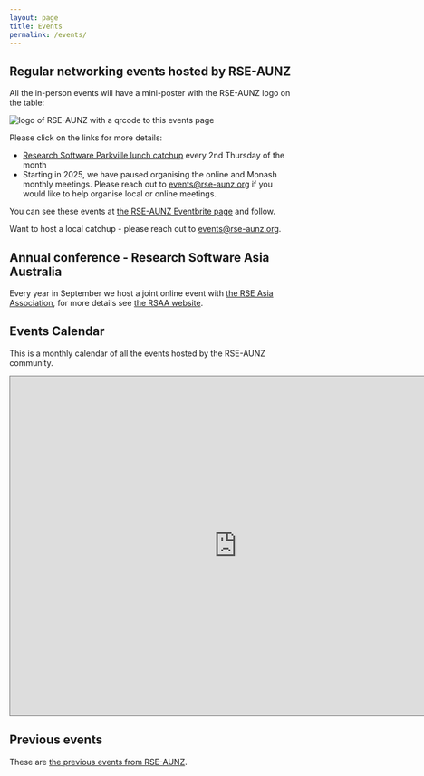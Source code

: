 ```yaml
---
layout: page
title: Events
permalink: /events/
---
```


## Regular networking events hosted by RSE-AUNZ
 
All the in-person events will have a mini-poster with the RSE-AUNZ logo on the table:

![logo of RSE-AUNZ with a qrcode to this events page](/assets/rse-inperson.jpeg)

Please click on the links for more details:
- [Research Software Parkville lunch catchup](https://www.eventbrite.co.nz/e/rse-parkville-lunch-catchup-tickets-628136371797) every 2nd Thursday of the month
- Starting in 2025, we have paused organising the online and Monash monthly meetings. Please reach out to events@rse-aunz.org if you would like to help organise local or online meetings.

You can see these events at [the RSE-AUNZ Eventbrite page](https://www.eventbrite.co.nz/o/the-rse-association-of-australia-and-new-zealand-65201929823) and follow.

Want to host a local catchup - please reach out to events@rse-aunz.org.

## Annual conference - Research Software Asia Australia

Every year in September we host a joint online event with [the RSE Asia Association](https://rse-asia.github.io/RSE_Asia/), for more details see [the RSAA website](https://rseaa.github.io/).

## Events Calendar

This is a monthly calendar of all the events hosted by the RSE-AUNZ community.

<iframe src="https://calendar.google.com/calendar/embed?height=600&wkst=1&ctz=Australia%2FMelbourne&bgcolor=%23ffffff&src=MWRlZjYzM2E5MTZhZmM3NzliNjdhYjBkNjQ1MmM4NTVhMGU0NGJkMTEyN2VlYmNkNjEyM2U5YzY1MGFiYzkxY0Bncm91cC5jYWxlbmRhci5nb29nbGUuY29t&color=%23E4C441" style="border:solid 1px #777" width="800" height="600" frameborder="0" scrolling="no"></iframe>

## Previous events

These are [the previous events from RSE-AUNZ](/previous_events).

